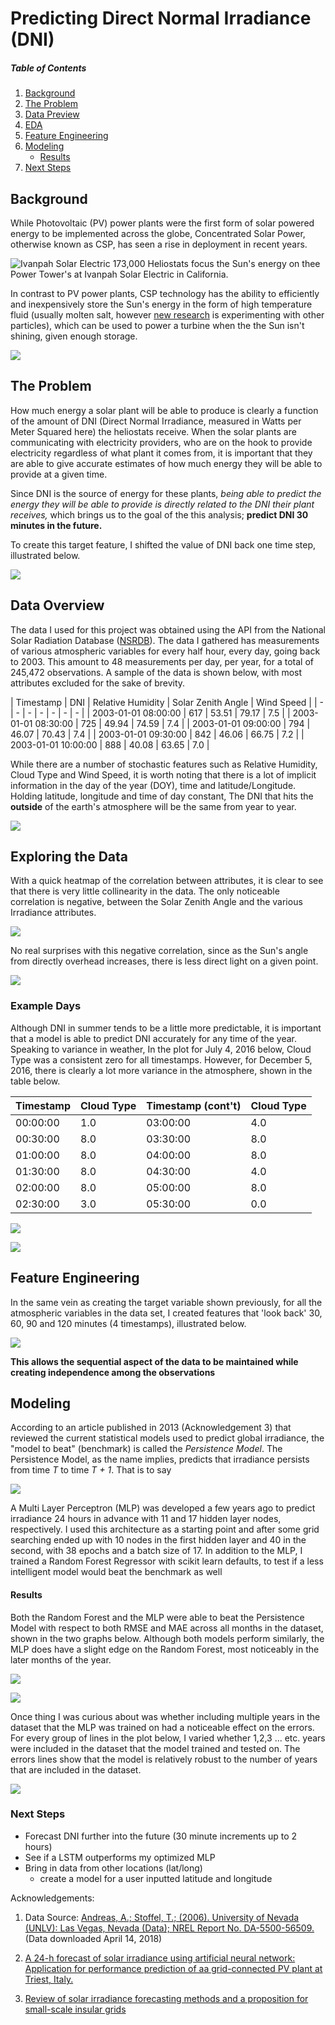# Predicting Direct Normal Irradiance (DNI)

##### Table of Contents

1. [Background](#background)
2. [The Problem](#the-problem)
3. [Data Preview](#data-overview)
4. [EDA](#exploring-the-data)
5. [Feature Engineering](#feature-engineering)
6. [Modeling](#modeling)
    + [Results](#results)
7. [Next Steps](#next-steps)

## Background

While Photovoltaic (PV) power plants were the first form of solar powered energy to be implemented across the globe, Concentrated Solar Power, otherwise known as CSP, has seen a rise in deployment in recent years.

![Ivanpah Solar Electric](images/ivanpah_2.png)
173,000 Heliostats focus the Sun's energy on thee Power Tower's at Ivanpah Solar Electric in California.

In contrast to PV power plants, CSP technology has the ability to efficiently and inexpensively store the Sun's energy in the form of high temperature fluid (usually molten salt, however [new research](https://www.energy.gov/sites/prod/files/2016/08/f33/05-Ho_falling_particle_receiver_CSPSummit2016_0.pdf) is experimenting with other particles), which can be used to power a turbine when the the Sun isn't shining, given enough storage.

![](images/csp_diagram.jpg)

## The Problem

How much energy a solar plant will be able to produce is clearly a function of the amount of DNI (Direct Normal Irradiance, measured in Watts per Meter Squared here) the heliostats receive. When the solar plants are communicating with electricity providers, who are on the hook to provide electricity regardless of what plant it comes from, it is important that they are able to give accurate estimates of how much energy they will be able to provide at a given time.

Since DNI is the source of energy for these plants, *being able to predict the energy they will be able to provide is directly related to the DNI their plant receives,* which brings us to the goal of the this analysis; **predict DNI 30 minutes in the future.**

To create this target feature, I shifted the value of DNI back one time step, illustrated below.

![](images/target_feature_creation.png)

## Data Overview

The data I used for this project was obtained using the API from the National Solar Radiation Database ([NSRDB](https://nsrdb.nrel.gov/)). The data I gathered has measurements of various atmospheric variables for every half hour, every day, going back to 2003. This amount to 48 measurements per day, per year, for a total of 245,472 observations. A sample of the data is shown below, with most attributes excluded for the sake of brevity.

| Timestamp | DNI | Relative Humidity | Solar Zenith Angle | Wind Speed |
| - | - | - | - | - | - | - |
| 2003-01-01 08:00:00 | 617 | 53.51 | 79.17 | 7.5 |
| 2003-01-01 08:30:00 | 725 | 49.94 | 74.59 | 7.4 |
| 2003-01-01 09:00:00 | 794 | 46.07 | 70.43 | 7.4 |
| 2003-01-01 09:30:00 | 842 | 46.06 | 66.75 | 7.2 |
| 2003-01-01 10:00:00 | 888 | 40.08 | 63.65 | 7.0 |

While there are a number of stochastic features such as Relative Humidity, Cloud Type and Wind Speed, it is worth noting that there is a lot of implicit information in the day of the year (DOY), time and latitude/Longitude. Holding latitude, longitude and time of day constant, The DNI that hits the **outside** of the earth's atmosphere will be the same from year to year.

![](images/earth_orbit.jpg)

## Exploring the Data

With a quick heatmap of the correlation between attributes, it is clear to see that there is very little collinearity in the data. The only noticeable correlation is negative, between the Solar Zenith Angle and the various Irradiance attributes.

![](images/heatmap.png)

No real surprises with this negative correlation, since as the Sun's angle from directly overhead increases, there is less direct light on a given point.

![](images/sun_position.png)


### Example Days

Although DNI in summer tends to be a little more predictable, it is important that a model is able to predict DNI accurately for any time of the year. Speaking to variance in weather, In the plot for July 4, 2016 below, Cloud Type was a consistent zero for all timestamps. However, for December 5, 2016, there is clearly a lot more variance in the atmosphere, shown in the table below.

| Timestamp | Cloud Type | Timestamp (cont't) | Cloud Type |
| - | - | - | - |
| 00:00:00 |  1.0 | 03:00:00 |  4.0 |
| 00:30:00 |  8.0 | 03:30:00 |  8.0 |
| 01:00:00 |  8.0 | 04:00:00 |  8.0 |
| 01:30:00 |  8.0 | 04:30:00 |  4.0 |
| 02:00:00 |  8.0 | 05:00:00 |  8.0 |
| 02:30:00 |  3.0 | 05:30:00 |  0.0 |


![](images/irradiance_20160704.png)

![](images/irradiance_20161205.png)

## Feature Engineering

In the same vein as creating the target variable shown previously, for all the atmospheric variables in the data set, I created features that 'look back' 30, 60, 90 and 120 minutes (4 timestamps), illustrated below.

![](images/timestep_engineering.png)

**This allows the sequential aspect of the data to be maintained while creating independence among the observations**

## Modeling

According to an article published in 2013 (Acknowledgement 3) that reviewed the current statistical models used to predict global irradiance, the "model to beat" (benchmark) is called the *Persistence Model*. The Persistence Model, as the name implies, predicts that irradiance persists from time *T* to time *T + 1*. That is to say

![](images/persistence_model_formula.png)

A Multi Layer Perceptron (MLP) was developed a few years ago to predict irradiance 24 hours in advance with 11 and 17 hidden layer nodes, respectively. I used this architecture as a starting point and after some grid searching ended up with 10 nodes in the first hidden layer and 40 in the second, with 38 epochs and a batch size of 17. In addition to the MLP, I trained a Random Forest Regressor with scikit learn defaults, to test if a less intelligent model would beat the benchmark as well

#### Results

Both the Random Forest and the MLP were able to beat the Persistence Model with respect to both RMSE and MAE across all months in the dataset, shown in the two graphs below. Although both models perform similarly, the MLP does have a slight edge on the Random Forest, most noticeably in the later months of the year.

![](images/rf_v_pm_test_errors.png)

![](images/nn_v_pm_test_errors.png)

Once thing I was curious about was whether including multiple years in the dataset that the MLP was trained on had a noticeable effect on the errors. For every group of lines in the plot below, I varied whether 1,2,3 ... etc. years were included in the dataset that the model trained and tested on. The errors lines show that the model is relatively robust to the number of years that are included in the dataset.

![](images/boostrapped_nn_errors.png)

### Next Steps

* Forecast DNI further into the future (30 minute increments up to 2 hours)
* See if a LSTM outperforms my optimized MLP
* Bring in data from other locations (lat/long)
    * create a model for a user inputted latitude and longitude

Acknowledgements:

1. Data Source: [Andreas, A.; Stoffel, T.; (2006). University of Nevada (UNLV):
Las Vegas, Nevada (Data); NREL Report No. DA-5500-56509.](http://dx.doi.org/10.5439/1052548) (Data downloaded April 14, 2018)

2. [A 24-h forecast of solar irradiance using artificial neural network: Application for performance prediction of aa grid-connected PV plant at Triest, Italy.](https://ac-els-cdn-com.www2.lib.ku.edu/S0038092X10000782/1-s2.0-S0038092X10000782-main.pdf?_tid=85616b05-995e-48d0-bfa8-9fd7fae6cf27&acdnat=1523992062_3fc582bfafa044fee8fcabd7275d202b)

3. [Review of solar irradiance forecasting methods and a proposition for small-scale insular grids](https://ac-els-cdn-com.www2.lib.ku.edu/S1364032113004334/1-s2.0-S1364032113004334-main.pdf?_tid=41f83cfe-de21-4d94-803f-a7470d8e51df&acdnat=1523992118_8198b37af15a4d0e24f139dfcd721a9d)
